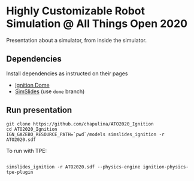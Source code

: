 # Highly Customizable Robot Simulation @ All Things Open 2020

Presentation about a simulator, from inside the simulator.

## Dependencies

Install dependencies as instructed on their pages

* [Ignition Dome](https://ignitionrobotics.org/docs/citadel)
* [SimSlides](https://github.com/chapulina/simslides/) (use `dome` branch)

## Run presentation

```
git clone https://github.com/chapulina/ATO2020_Ignition
cd ATO2020_Ignition
IGN_GAZEBO_RESOURCE_PATH=`pwd`/models simslides_ignition -r ATO2020.sdf
```

To run with TPE:

```

simslides_ignition -r ATO2020.sdf --physics-engine ignition-physics-tpe-plugin
```
